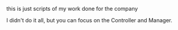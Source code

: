 this is just scripts of my work done for the company

I didn't do it all, but you can focus on the Controller and Manager.
